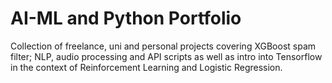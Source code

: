# AI-ML and Python Portfolio
Collection of freelance, uni and personal projects covering XGBoost spam filter; NLP, audio processing and API scripts as well as intro into Tensorflow in the context of Reinforcement Learning and Logistic Regression.
